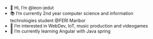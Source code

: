 - 👋 Hi, I’m @leon-jedut
- 📚 I’m currently 2nd year computer science and information technologies student @FERI Maribor
- 👀 I’m interested in WebDev, IoT, music production and videogames
- 🌱 I’m currently learning Angular with Java spring



<!---
leon-jedut/leon-jedut is a ✨ special ✨ repository because its `README.md` (this file) appears on your GitHub profile.
You can click the Preview link to take a look at your changes.
--->
